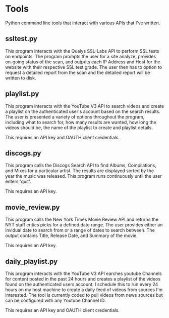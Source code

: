 # Tools

Python command line tools that interact with various APIs that I've written.

## ssltest.py

This program interacts with the Qualys SSL-Labs API to perform SSL tests on endpoints. The program prompts the user for a site analyze, provides on-going status of the scan, and outputs each IP Address and Host for the website with their respective SSL test grade. The user then has to option to request a detailed report from the scan and the detailed report will be written to disk.

## playlist.py 

This program interacts with the YouTube V3 API to search videos and create a playlist on the authenticated user's account based on the search results. The user is presented a variety of options throughout the program, including what to search for, how many results are wanted, how long the videos should be, the name of the playlist to create and playlist details.

This requires an API key and OAUTH client credentials.

## discogs.py

This program calls the Discogs Search API to find Albums, Compilations, and Mixes for a particular artist. The results are displayed sorted by the year the music was released. This program runs continuously until the user enters 'quit'.

This requires an API key.

## movie_review.py

This program calls the New York Times Movie Review API and returns the NYT staff critics picks for a defined date range. The user provides either an invidual date to search from or a range of dates to search between. The output contains Title, Release Date, and Summary of the movie.

This requires an API key.

## daily_playlist.py

This program interacts with the YouTube V3 API earches youtube Channels for content posted in the past 24 hours and creates a playlist of the videos found on the authenticated users account. I schedule this to run every 24 hours on my host machine to create a daily feed of videos from sources I'm interested. The tool is currently coded to pull videos from news sources but can be configured with any Youtube Channel ID.

This requires an API key and OAUTH client credentials.
